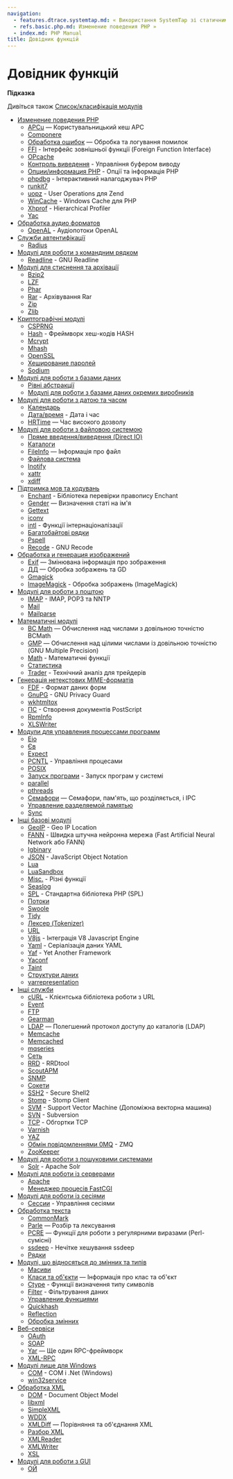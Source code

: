```yaml
---
navigation:
  - features.dtrace.systemtap.md: « Використання SystemTap зі статичними зондами PHP DTrace
  - refs.basic.php.md: Изменение поведения PHP »
  - index.md: PHP Manual
title: Довідник функцій
---
```

# Довідник функцій

**Підказка**

Дивіться також [Список/класифікація модулів](extensions.md)

-   [Изменение поведения PHP](refs.basic.php.md)
    -   [APCu](book.apcu.md) — Користувальницький кеш APC
    -   [Componere](book.componere.md)
    -   [Обработка ошибок](book.errorfunc.md) — Обробка та логування помилок
    -   [FFI](book.ffi.md) - Інтерфейс зовнішньої функції (Foreign Function Interface)
    -   [OPcache](book.opcache.md)
    -   [Контроль виведення](book.outcontrol.md) - Управління буфером виводу
    -   [Опции/информация PHP](book.info.md) - Опції та інформація PHP
    -   [phpdbg](book.phpdbg.md) - Інтерактивний налагоджувач PHP
    -   [runkit7](book.runkit7.md)
    -   [uopz](book.uopz.md) - User Operations для Zend
    -   [WinCache](book.wincache.md) - Windows Cache для PHP
    -   [Xhprof](book.xhprof.md) - Hierarchical Profiler
    -   [Yac](book.yac.md)
-   [Обработка аудио форматов](refs.utilspec.audio.md)
    -   [OpenAL](book.openal.md) - Аудіопотоки OpenAL
-   [Служби автентифікації](refs.remote.auth.md)
    -   [Radius](book.radius.md)
-   [Модулі для роботи з командним рядком](refs.utilspec.cmdline.md)
    -   [Readline](book.readline.md) - GNU Readline
-   [Модулі для стиснення та архівації](refs.compression.md)
    -   [Bzip2](book.bzip2.md)
    -   [LZF](book.lzf.md)
    -   [Phar](book.phar.md)
    -   [Rar](book.rar.md) - Архівування Rar
    -   [Zip](book.zip.md)
    -   [Zlib](book.zlib.md)
-   [Криптографічні модулі](refs.crypto.md)
    -   [CSPRNG](book.csprng.md)
    -   [Hash](book.hash.md) - Фреймворк хеш-кодів HASH
    -   [Mcrypt](book.mcrypt.md)
    -   [Mhash](book.mhash.md)
    -   [OpenSSL](book.openssl.md)
    -   [Хеширование паролей](book.password.md)
    -   [Sodium](book.sodium.md)
-   [Модулі для роботи з базами даних](refs.database.md)
    -   [Рівні абстракції](refs.database.abstract.md)
    -   [Модулі для роботи з базами даних окремих виробників](refs.database.vendors.md)
-   [Модулі для роботи з датою та часом](refs.calendar.md)
    -   [Календарь](book.calendar.md)
    -   [Дата/время](book.datetime.md) - Дата і час
    -   [HRTime](book.hrtime.md) — Час високого дозволу
-   [Модулі для роботи з файловою системою](refs.fileprocess.file.md)
    -   [Пряме введення/виведення (Direct IO)](book.dio.md)
    -   [Каталоги](book.dir.md)
    -   [FileInfo](book.fileinfo.md) — Інформація про файл
    -   [Файлова система](book.filesystem.md)
    -   [Inotify](book.inotify.md)
    -   [xattr](book.xattr.md)
    -   [xdiff](book.xdiff.md)
-   [Підтримка мов та кодувань](refs.international.md)
    -   [Enchant](book.enchant.md) - Бібліотека перевірки правопису Enchant
    -   [Gender](book.gender.md) — Визначення статі на ім'я
    -   [Gettext](book.gettext.md)
    -   [iconv](book.iconv.md)
    -   [intl](book.intl.md) - Функції інтернаціоналізації
    -   [Багатобайтові рядки](book.mbstring.md)
    -   [Pspell](book.pspell.md)
    -   [Recode](book.recode.md) - GNU Recode
-   [Обработка и генерация изображений](refs.utilspec.image.md)
    -   [Exif](book.exif.md) — Змінювана інформація про зображення
    -   [ДД](book.image.md) — Обробка зображень та GD
    -   [Gmagick](book.gmagick.md)
    -   [ImageMagick](book.imagick.md) - Обробка зображень (ImageMagick)
-   [Модулі для роботи з поштою](refs.remote.mail.md)
    -   [IMAP](book.imap.md) - IMAP, POP3 та NNTP
    -   [Mail](book.mail.md)
    -   [Mailparse](book.mailparse.md)
-   [Математичні модулі](refs.math.md)
    -   [BC Math](book.bc.md) — Обчислення над числами з довільною точністю BCMath
    -   [GMP](book.gmp.md) — Обчислення над цілими числами із довільною точністю (GNU Multiple Precision)
    -   [Math](book.math.md) - Математичні функції
    -   [Статистика](book.stats.md)
    -   [Trader](book.trader.md) - Технічний аналіз для трейдерів
-   [Генерація нетекстових MIME-форматів](refs.utilspec.nontext.md)
    -   [FDF](book.fdf.md) - Формат даних форм
    -   [GnuPG](book.gnupg.md) - GNU Privacy Guard
    -   [wkhtmltox](book.wkhtmltox.md)
    -   [ПС](book.ps.md) - Створення документів PostScript
    -   [RpmInfo](book.rpminfo.md)
    -   [XLSWriter](book.xlswriter.md)
-   [Модули для управления процессами программ](refs.fileprocess.process.md)
    -   [Eio](book.eio.md)
    -   [Єв](book.ev.md)
    -   [Expect](book.expect.md)
    -   [PCNTL](book.pcntl.md) - Управління процесами
    -   [POSIX](book.posix.md)
    -   [Запуск програми](book.exec.md) - Запуск програм у системі
    -   [parallel](book.parallel.md)
    -   [pthreads](book.pthreads.md)
    -   [Семафори](book.sem.md) — Семафори, пам'ять, що розділяється, і IPC
    -   [Управление разделяемой памятью](book.shmop.md)
    -   [Sync](book.sync.md)
-   [Інші базові модулі](refs.basic.other.md)
    -   [GeoIP](book.geoip.md) - Geo IP Location
    -   [FANN](book.fann.md) - Швидка штучна нейронна мережа (Fast Artificial Neural Network або FANN)
    -   [Igbinary](book.igbinary.md)
    -   [JSON](book.json.md) - JavaScript Object Notation
    -   [Lua](book.lua.md)
    -   [LuaSandbox](book.luasandbox.md)
    -   [Misc.](book.misc.md) - Різні функції
    -   [Seaslog](book.seaslog.md)
    -   [SPL](book.spl.md) - Стандартна бібліотека PHP (SPL)
    -   [Потоки](book.stream.md)
    -   [Swoole](book.swoole.md)
    -   [Tidy](book.tidy.md)
    -   [Лексер (Tokenizer)](book.tokenizer.md)
    -   [URL](book.url.md)
    -   [V8js](book.v8js.md) - Інтеграція V8 Javascript Engine
    -   [Yaml](book.yaml.md) - Серіалізація даних YAML
    -   [Yaf](book.yaf.md) - Yet Another Framework
    -   [Yaconf](book.yaconf.md)
    -   [Taint](book.taint.md)
    -   [Структури даних](book.ds.md)
    -   [varrepresentation](book.var_representation.md)
-   [Інші служби](refs.remote.other.md)
    -   [cURL](book.curl.md) - Клієнтська бібліотека роботи з URL
    -   [Event](book.event.md)
    -   [FTP](book.ftp.md)
    -   [Gearman](book.gearman.md)
    -   [LDAP](book.ldap.md) — Полегшений протокол доступу до каталогів (LDAP)
    -   [Memcache](book.memcache.md)
    -   [Memcached](book.memcached.md)
    -   [mqseries](book.mqseries.md)
    -   [Сеть](book.network.md)
    -   [RRD](book.rrd.md) - RRDtool
    -   [ScoutAPM](book.scoutapm.md)
    -   [SNMP](book.snmp.md)
    -   [Сокети](book.sockets.md)
    -   [SSH2](book.ssh2.md) - Secure Shell2
    -   [Stomp](book.stomp.md) - Stomp Client
    -   [SVM](book.svm.md) - Support Vector Machine (Допоміжна векторна машина)
    -   [SVN](book.svn.md) - Subversion
    -   [TCP](book.tcpwrap.md) - Обгортки TCP
    -   [Varnish](book.varnish.md)
    -   [YAZ](book.yaz.md)
    -   [Обмін повідомленнями 0MQ](book.zmq.md) - ZMQ
    -   [ZooKeeper](book.zookeeper.md)
-   [Модулі для роботи з пошуковими системами](refs.search.md)
    -   [Solr](book.solr.md) - Apache Solr
-   [Модулі для роботи із серверами](refs.utilspec.server.md)
    -   [Apache](book.apache.md)
    -   [Менеджер процесів FastCGI](book.fpm.md)
-   [Модулі для роботи із сесіями](refs.basic.session.md)
    -   [Сессии](book.session.md) - Управління сесіями
-   [Обработка текста](refs.basic.text.md)
    -   [CommonMark](book.cmark.md)
    -   [Parle](book.parle.md) — Розбір та лексування
    -   [PCRE](book.pcre.md) — Функції для роботи з регулярними виразами (Perl-сумісні)
    -   [ssdeep](book.ssdeep.md) - Нечітке хешування ssdeep
    -   [Рядки](book.strings.md)
-   [Модулі, що відносяться до змінних та типів](refs.basic.vartype.md)
    -   [Масиви](book.array.md)
    -   [Класи та об'єкти](book.classobj.md) — Інформація про клас та об'єкт
    -   [Ctype](book.ctype.md) - Функції визначення типу символів
    -   [Filter](book.filter.md) - Фільтрування даних
    -   [Управление функциями](book.funchand.md)
    -   [Quickhash](book.quickhash.md)
    -   [Reflection](book.reflection.md)
    -   [Обробка змінних](book.var.md)
-   [Веб-сервіси](refs.webservice.md)
    -   [OAuth](book.oauth.md)
    -   [SOAP](book.soap.md)
    -   [Yar](book.yar.md) — Ще один RPC-фреймворк
    -   [XML-RPC](book.xmlrpc.md)
-   [Модулі лише для Windows](refs.utilspec.windows.md)
    -   [COM](book.com.md) - COM і .Net (Windows)
    -   [win32service](book.win32service.md)
-   [Обработка XML](refs.xml.md)
    -   [DOM](book.dom.md) - Document Object Model
    -   [libxml](book.libxml.md)
    -   [SimpleXML](book.simplexml.md)
    -   [WDDX](book.wddx.md)
    -   [XMLDiff](book.xmldiff.md) — Порівняння та об'єднання XML
    -   [Разбор XML](book.xml.md)
    -   [XMLReader](book.xmlreader.md)
    -   [XMLWriter](book.xmlwriter.md)
    -   [XSL](book.xsl.md)
-   [Модулі для роботи з GUI](refs.ui.md)
    -   [ОЙ](book.ui.md)
